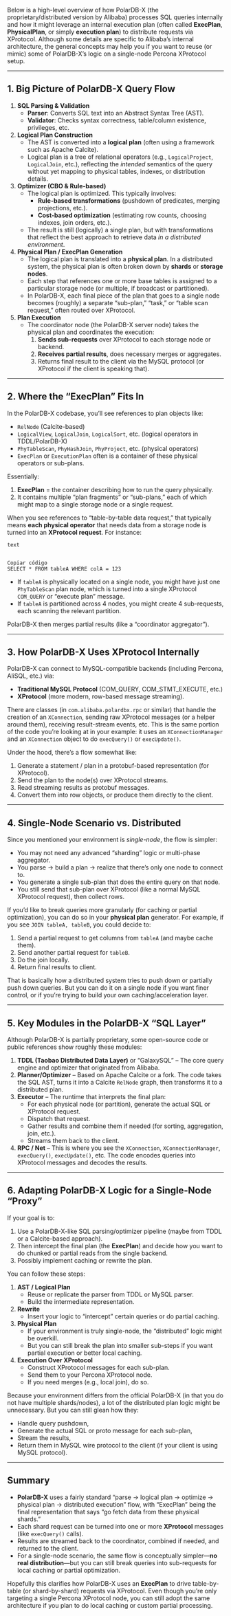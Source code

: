 Below is a high-level overview of how PolarDB-X (the proprietary/distributed version by Alibaba) processes SQL queries internally and how it might leverage an internal execution plan (often called **ExecPlan**, **PhysicalPlan**, or simply **execution plan**) to distribute requests via XProtocol. Although some details are specific to Alibaba’s internal architecture, the general concepts may help you if you want to reuse (or mimic) some of PolarDB-X’s logic on a single-node Percona XProtocol setup.

------

## 1. Big Picture of PolarDB-X Query Flow

1. **SQL Parsing & Validation**
   - **Parser**: Converts SQL text into an Abstract Syntax Tree (AST).
   - **Validator**: Checks syntax correctness, table/column existence, privileges, etc.
2. **Logical Plan Construction**
   - The AST is converted into a **logical plan** (often using a framework such as Apache Calcite).
   - Logical plan is a tree of relational operators (e.g., `LogicalProject`, `LogicalJoin`, etc.), reflecting the *intended* semantics of the query without yet mapping to physical tables, indexes, or distribution details.
3. **Optimizer (CBO & Rule-based)**
   - The logical plan is optimized. This typically involves:
     - **Rule-based transformations** (pushdown of predicates, merging projections, etc.).
     - **Cost-based optimization** (estimating row counts, choosing indexes, join orders, etc.).
   - The result is still (logically) a single plan, but with transformations that reflect the best approach to retrieve data *in a distributed environment*.
4. **Physical Plan / ExecPlan Generation**
   - The logical plan is translated into a **physical plan**. In a distributed system, the physical plan is often broken down by **shards** or **storage nodes**.
   - Each step that references one or more base tables is assigned to a particular storage node (or multiple, if broadcast or partitioned).
   - In PolarDB-X, each final piece of the plan that goes to a single node becomes (roughly) a separate “sub-plan,” “task,” or “table scan request,” often routed over XProtocol.
5. **Plan Execution**
   - The coordinator node (the PolarDB-X server node) takes the physical plan and coordinates the execution:
     1. **Sends sub-requests** over XProtocol to each storage node or backend.
     2. **Receives partial results**, does necessary merges or aggregates.
     3. Returns final result to the client via the MySQL protocol (or XProtocol if the client is speaking that).

------

## 2. Where the “ExecPlan” Fits In

In the PolarDB-X codebase, you’ll see references to plan objects like:

- `RelNode` (Calcite-based)
- `LogicalView`, `LogicalJoin`, `LogicalSort`, etc. (logical operators in TDDL/PolarDB-X)
- `PhyTableScan`, `PhyHashJoin`, `PhyProject`, etc. (physical operators)
- `ExecPlan` or `ExecutionPlan` often is a container of these physical operators or sub-plans.

Essentially:

1. **ExecPlan** = the container describing how to run the query physically.
2. It contains multiple “plan fragments” or “sub-plans,” each of which might map to a single storage node or a single request.

When you see references to “table-by-table data request,” that typically means **each physical operator** that needs data from a storage node is turned into an **XProtocol request**. For instance:

```
text


Copiar código
SELECT * FROM tableA WHERE colA = 123
```

- If `tableA` is physically located on a single node, you might have just one `PhyTableScan` plan node, which is turned into a single XProtocol `COM_QUERY` or “execute plan” message.
- If `tableA` is partitioned across 4 nodes, you might create 4 sub-requests, each scanning the relevant partition.

PolarDB-X then merges partial results (like a “coordinator aggregator”).

------

## 3. How PolarDB-X Uses XProtocol Internally

PolarDB-X can connect to MySQL-compatible backends (including Percona, AliSQL, etc.) via:

- **Traditional MySQL Protocol** (COM_QUERY, COM_STMT_EXECUTE, etc.)
- **XProtocol** (more modern, row-based message streaming).

There are classes (in `com.alibaba.polardbx.rpc` or similar) that handle the creation of an `XConnection`, sending raw XProtocol messages (or a helper around them), receiving result-stream events, etc. This is the same portion of the code you’re looking at in your example: it uses an `XConnectionManager` and an `XConnection` object to do `execQuery()` or `execUpdate()`.

Under the hood, there’s a flow somewhat like:

1. Generate a statement / plan in a protobuf-based representation (for XProtocol).
2. Send the plan to the node(s) over XProtocol streams.
3. Read streaming results as protobuf messages.
4. Convert them into row objects, or produce them directly to the client.

------

## 4. Single-Node Scenario vs. Distributed

Since you mentioned your environment is *single-node*, the flow is simpler:

- You may not need any advanced “sharding” logic or multi-phase aggregator.
- You parse -> build a plan -> realize that there’s only one node to connect to.
- You generate a single sub-plan that does the entire query on that node.
- You still send that sub-plan over XProtocol (like a normal MySQL XProtocol request), then collect rows.

If you’d like to break queries more granularly (for caching or partial optimization), you can do so in your **physical plan** generator. For example, if you see `JOIN tableA, tableB`, you could decide to:

1. Send a partial request to get columns from `tableA` (and maybe cache them).
2. Send another partial request for `tableB`.
3. Do the join locally.
4. Return final results to client.

That is basically how a distributed system tries to push down or partially push down queries. But you can do it on a single node if you want finer control, or if you’re trying to build your own caching/acceleration layer.

------

## 5. Key Modules in the PolarDB-X “SQL Layer”

Although PolarDB-X is partially proprietary, some open-source code or public references show roughly these modules:

1. **TDDL (Taobao Distributed Data Layer)** or “GalaxySQL” – The core query engine and optimizer that originated from Alibaba.
2. **Planner/Optimizer** – Based on Apache Calcite or a fork. The code takes the SQL AST, turns it into a Calcite `RelNode` graph, then transforms it to a distributed plan.
3. **Executor** – The runtime that interprets the final plan:
   - For each physical node (or partition), generate the actual SQL or XProtocol request.
   - Dispatch that request.
   - Gather results and combine them if needed (for sorting, aggregation, join, etc.).
   - Streams them back to the client.
4. **RPC / Net** – This is where you see the `XConnection`, `XConnectionManager`, `execQuery()`, `execUpdate()`, etc. The code encodes queries into XProtocol messages and decodes the results.

------

## 6. Adapting PolarDB-X Logic for a Single-Node “Proxy”

If your goal is to:

1. Use a PolarDB-X-like SQL parsing/optimizer pipeline (maybe from TDDL or a Calcite-based approach).
2. Then intercept the final plan (the **ExecPlan**) and decide how you want to do chunked or partial reads from the single backend.
3. Possibly implement caching or rewrite the plan.

You can follow these steps:

1. **AST / Logical Plan**
   - Reuse or replicate the parser from TDDL or MySQL parser.
   - Build the intermediate representation.
2. **Rewrite**
   - Insert your logic to “intercept” certain queries or do partial caching.
3. **Physical Plan**
   - If your environment is truly single-node, the “distributed” logic might be overkill.
   - But you can still break the plan into smaller sub-steps if you want partial execution or better local caching.
4. **Execution Over XProtocol**
   - Construct XProtocol messages for each sub-plan.
   - Send them to your Percona XProtocol node.
   - If you need merges (e.g., local join), do so.

Because your environment differs from the official PolarDB-X (in that you do not have multiple shards/nodes), a lot of the distributed plan logic might be unnecessary. But you can still glean how they:

- Handle query pushdown,
- Generate the actual SQL or proto message for each sub-plan,
- Stream the results,
- Return them in MySQL wire protocol to the client (if your client is using MySQL protocol).

------

## Summary

- **PolarDB-X** uses a fairly standard “parse -> logical plan -> optimize -> physical plan -> distributed execution” flow, with “ExecPlan” being the final representation that says “go fetch data from these physical shards.”
- Each shard request can be turned into one or more **XProtocol** messages (like `execQuery()` calls).
- Results are streamed back to the coordinator, combined if needed, and returned to the client.
- For a single-node scenario, the same flow is conceptually simpler—**no real distribution**—but you can still break queries into sub-requests for local caching or partial optimization.

Hopefully this clarifies how PolarDB-X uses an **ExecPlan** to drive table-by-table (or shard-by-shard) requests via XProtocol. Even though you’re only targeting a single Percona XProtocol node, you can still adopt the same architecture if you plan to do local caching or custom partial processing.